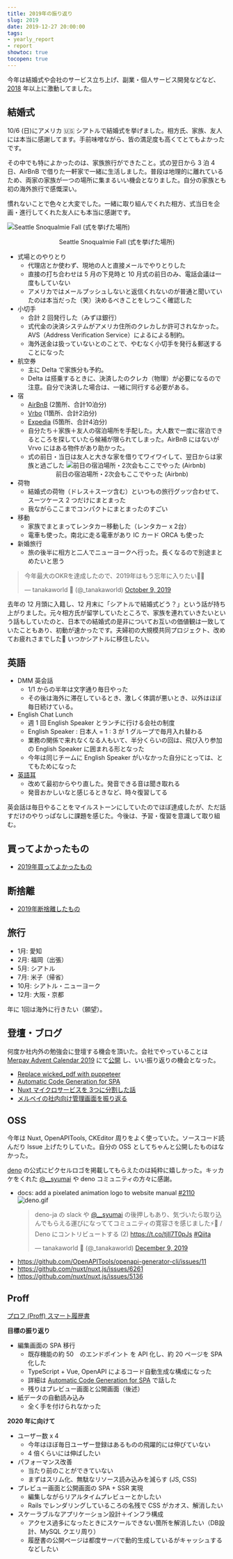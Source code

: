 ```yaml
---
title: 2019年の振り返り
slug: 2019
date: 2019-12-27 20:00:00
tags:
- yearly_report
- report
showtoc: true
tocopen: true
---
```


今年は結婚式や会社のサービス立ち上げ、副業・個人サービス開発などなど、[2018](2018) 年以上に激動してました。


## 結婚式

10/6 (日)にアメリカ 🇺🇸 シアトルで結婚式を挙げました。相方氏、家族、友人には本当に感謝してます。手前味噌ながら、皆の満足度も高くてとてもよかったです。

その中でも特によかったのは、家族旅行ができたこと。式の翌日から 3 泊 4 日、AirBnB で借りた一軒家で一緒に生活しました。普段は地理的に離れているため、両家の家族が一つの場所に集まるいい機会となりました。自分の家族とも初の海外旅行で感慨深い。

慣れないことで色々と大変でした。一緒に取り組んでくれた相方、式当日を企画・進行してくれた友人にも本当に感謝です。

![Seattle Snoqualmie Fall (式を挙げた場所)](/images/2019-12-27-2019/salish-lodge.jpg 'Seattle Snoqualmie Fall (式を挙げた場所)')
<figcaption style="text-align: center">Seattle Snoqualmie Fall (式を挙げた場所)</figcaption>

- 式場とのやりとり
    - 代理店とか使わず、現地の人と直接メールでやりとりした
    - 直接の打ち合わせは 5 月の下見時と 10 月式の前日のみ、電話会議は一度もしていない
    - アメリカではメールプッシュしないと返信くれないのが普通と聞いていたのは本当だった（笑）決めるべきことをしつこく確認した
- 小切手
    - 合計 2 回発行した（みずほ銀行）
    - 式代金の決済システムがアメリカ住所のクレカしか許可されなかった。AVS（Address Verification Service）によるによる制約。
    - 海外送金は扱っていないとのことで、やむなく小切手を発行＆郵送することになった
- 航空券
    - 主に Delta で家族分も予約。
    - Delta は搭乗するときに、決済したのクレカ（物理）が必要になるので注意。自分で決済した場合は、一緒に同行する必要がある。
- 宿
    - [AirBnB](http://airbnb.com/) (2箇所、合計10泊分)
    - [Vrbo](https://www.vrbo.com/) (1箇所、合計2泊分)
    - [Expedia](https://www.expedia.com/) (5箇所、合計4泊分)
    - 自分たち＋家族＋友人の宿泊場所を手配した。大人数で一度に宿泊できるところを探していたら候補が限られてしまった。AirBnB にはないが Vrvo にはある物件があり助かった。
    - 式の前日・当日は友人と大きな家を借りてワイワイして、翌日からは家族と過ごした
    ![前日の宿泊場所・2次会もここでやった (Airbnb)](/images/2019-12-27-2019/airbnb-snoqalmie.jpg '前日の宿泊場所・2次会もここでやった (Airbnb)')
    <figcaption style="text-align: center">前日の宿泊場所・2次会もここでやった (Airbnb)</figcaption>
- 荷物
    - 結婚式の荷物（ドレス＋スーツ含む）といつもの旅行グッツ合わせて、スーツケース 2 つだけにまとまった
    - 我ながらここまでコンパクトにまとまったのすごい
- 移動
    - 家族でまとまってレンタカー移動した（レンタカー x 2台）
    - 電車も使った。南北に走る電車があり IC カード ORCA も使った 
- 新婚旅行
    - 旅の後半に相方と二人でニューヨークへ行った。長くなるので別途まとめたいと思う

<blockquote class="twitter-tweet"><p lang="ja" dir="ltr">今年最大のOKRを達成したので、2019年はもう忘年に入りたい👨‍🚀</p>&mdash; tanakaworld 🧢 (@_tanakaworld) <a href="https://twitter.com/_tanakaworld/status/1181971559805702146?ref_src=twsrc%5Etfw">October 9, 2019</a></blockquote>


去年の 12 月頭に入籍し、12 月末に「シアトルで結婚式どう？」という話が持ち上がりました。元々相方氏が留学していたところで、家族を連れていきたいという話もしていたのと、日本での結婚式の是非についてお互いの価値観は一致していたこともあり、初動が速かったです。夫婦初の大規模共同プロジェクト、改めてお疲れさまでした👏 いつかシアトルに移住したい。

## 英語

- DMM 英会話
    - 1/1 からの半年は文字通り毎日やった
    - その後は海外に滞在しているとき、激しく体調が悪いとき、以外はほぼ毎日続けている。
- English Chat Lunch
    - 週 1 回 English Speaker とランチに行ける会社の制度
    - English Speaker : 日本人 = 1 : 3 が 1 グループで毎月入れ替わる
    - 業務の関係で来れなくなる人もいて、半分くらいの回は、飛び入り参加の English Speaker に囲まれる形となった
    - 今年は同じチームに English Speaker がいなかった自分にとっては、とてもためになった
- [英語耳](https://amzn.to/2ZrSjHb)  
    - 改めて最初からやり直した。発音できる音は聞き取れる
    - 発音おかしいなと感じるときなど、時々復習してる
        
英会話は毎日やることをマイルストーンにしていたのでほぼ達成したが、ただ話すだけのやりっぱなしに課題を感じた。今後は、予習・復習を意識して取り組む。

## 買ってよかったもの

- [2019年買ってよかったもの](/the-best-things-2019)

## 断捨離

- [2019年断捨離したもの](/minimalism-in-2019)

## 旅行

- 1月: 愛知
- 2月: 福岡（出張）
- 5月: シアトル
- 7月: 米子（帰省）
- 10月: シアトル・ニューヨーク
- 12月: 大阪・京都

年に 1回は海外に行きたい（願望）。

## 登壇・ブログ

何度か社内外の勉強会に登壇する機会を頂いた。会社でやっていることは [Merpay Advent Calendar 2019](https://qiita.com/advent-calendar/2019/merpay) にて[公開](https://tech.mercari.com/entry/2019/12/12/202128) し、いい振り返りの機会となった。

- [Replace wicked_pdf with puppeteer](https://speakerdeck.com/tanakaworld/replace-wicked-pdf-with-puppeteer)
- [Automatic Code Generation for SPA](https://speakerdeck.com/tanakaworld/automatic-code-generation-for-spa)
- [Nuxt マイクロサービスを 3つに分割した話](https://speakerdeck.com/tanakaworld/split-a-nuxt-microservice-to-3-microservices)
- [メルペイの社内向け管理画面を振り返る](https://tech.mercari.com/entry/2019/12/12/202128)
 
 
 ## OSS
 
今年は Nuxt, OpenAPITools, CKEditor 周りをよく使っていた。ソースコード読んだり Issue 上げたりしていた。自分の OSS としてちゃんと公開したものはなかった。

[deno](https://github.com/denoland) の公式にピクセルロゴを掲載してもらえたのは純粋に嬉しかった。キッカケをくれた [@__syumai](https://twitter.com/__syumai) や deno コミュニティの方々に感謝。


- docs: add a pixelated animation logo to website manual [#2110](https://github.com/denoland/deno/pull/2110)
    ![deno.gif](/images/2019-12-27-2019/deno.gif 'deno.gif')
    <blockquote class="twitter-tweet"><p lang="ja" dir="ltr">deno-ja の slack や <a href="https://twitter.com/__syumai?ref_src=twsrc%5Etfw">@__syumai</a> の後押しもあり、気づいたら取り込んでもらえる運びになっててコミュニティの寛容さを感じました⚡️👾 / Deno にコントリビュートする (2) <a href="https://t.co/tjIl7T0pJs">https://t.co/tjIl7T0pJs</a> <a href="https://twitter.com/hashtag/Qiita?src=hash&amp;ref_src=twsrc%5Etfw">#Qiita</a></p>&mdash; tanakaworld 🧢 (@_tanakaworld) <a href="https://twitter.com/_tanakaworld/status/1203863124681449473?ref_src=twsrc%5Etfw">December 9, 2019</a></blockquote>
- https://github.com/OpenAPITools/openapi-generator-cli/issues/11
- https://github.com/nuxt/nuxt.js/issues/6261
- https://github.com/nuxt/nuxt.js/issues/5136
 

## Proff

[プロフ (Proff) スマート履歴書](https://proff.io/)

**目標の振り返り**

- 編集画面の SPA 移行
    - 既存機能の約 50　のエンドポイント を API 化し、約 20 ページを SPA 化した
    - TypeScript + Vue, OpenAPI によるコード自動生成な構成になった
    - 詳細は [Automatic Code Generation for SPA](https://speakerdeck.com/tanakaworld/automatic-code-generation-for-spa) で話した
    - 残りはプレビュー画面と公開画面（後述）
- 紙データの自動読み込み
    - 全く手を付けられなかった

**2020 年に向けて**

- ユーザー数 x 4
    - 今年はほぼ毎日ユーザー登録はあるものの飛躍的には伸びていない
    - 4 倍くらいには伸ばしたい
- パフォーマンス改善
    - 当たり前のことができていない
    - まずはスリム化、無駄なリソース読み込みを減らす (JS, CSS)
- プレビュー画面と公開画面の SPA + SSR 実現
    - 編集しながらリアルタイムプレビューとかしたい
    - Rails でレンダリングしているころの名残で CSS がカオス、解消したい
- スケーラブルなアプリケーション設計＋インフラ構成
    - アクセス過多になったときにスケールできない箇所を解消したい（DB設計、MySQL クエリ周り）
    - 履歴書の公開ページは都度サーバで動的生成しているがキャッシュするなどしたい
    
 <script async src="https://platform.twitter.com/widgets.js" charset="utf-8"></script>
